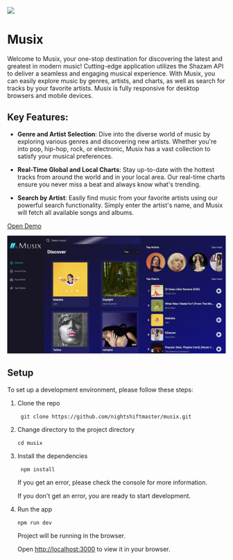 <a href="https://codeclimate.com/github/nightshiftmaster/musix/maintainability"><img src="https://api.codeclimate.com/v1/badges/f16f950565bd63490a1d/maintainability" /></a>

# Musix

Welcome to Musix, your one-stop destination for discovering the latest and greatest in modern music! Cutting-edge application utilizes the Shazam API to deliver a seamless and engaging musical experience. With Musix, you can easily explore music by genres, artists, and charts, as well as search for tracks by your favorite artists. Musix is fully responsive for desktop browsers and mobile devices.

## Key Features:

- **Genre and Artist Selection**: Dive into the diverse world of music by exploring various genres and discovering new artists. Whether you're into pop, hip-hop, rock, or electronic, Musix has a vast collection to satisfy your musical preferences.

- **Real-Time Global and Local Charts**: Stay up-to-date with the hottest tracks from around the world and in your local area. Our real-time charts ensure you never miss a beat and always know what's trending.

- **Search by Artist**: Easily find music from your favorite artists using our powerful search functionality. Simply enter the artist's name, and Musix will fetch all available songs and albums.

[Open Demo](https://musix-application.netlify.app)

![image](desktop.jpeg)

## Setup

To set up a development environment, please follow these steps:

1. Clone the repo

   ```shell
    git clone https://github.com/nightshiftmaster/musix.git
   ```

2. Change directory to the project directory

   ```shell
   cd musix
   ```

3. Install the dependencies

   ```shell
    npm install
   ```

   If you get an error, please check the console for more information.

   If you don't get an error, you are ready to start development.

4. Run the app

   ```shell
   npm run dev
   ```

   Project will be running in the browser.

   Open [http://localhost:3000](http://localhost:3000) to view it in your browser.
